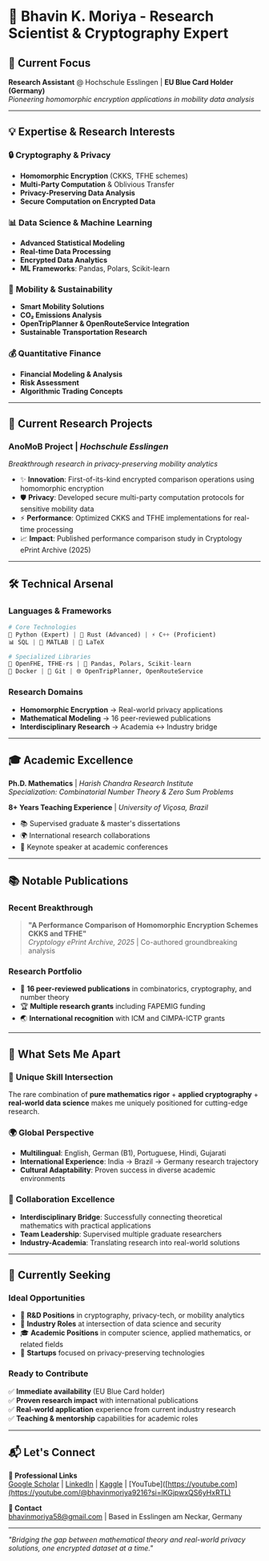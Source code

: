 # 🚀 Bhavin K. Moriya - Research Scientist & Cryptography Expert

## 🎯 **Current Focus**
**Research Assistant** @ Hochschule Esslingen | **EU Blue Card Holder (Germany)**  
*Pioneering homomorphic encryption applications in mobility data analysis*

---

## 💡 **Expertise & Research Interests**

### 🔒 **Cryptography & Privacy**
- **Homomorphic Encryption** (CKKS, TFHE schemes)
- **Multi-Party Computation** & Oblivious Transfer
- **Privacy-Preserving Data Analysis**
- **Secure Computation on Encrypted Data**

### 📊 **Data Science & Machine Learning**
- **Advanced Statistical Modeling**
- **Real-time Data Processing**
- **Encrypted Data Analytics**
- **ML Frameworks**: Pandas, Polars, Scikit-learn

### 🚗 **Mobility & Sustainability**
- **Smart Mobility Solutions**
- **CO₂ Emissions Analysis**
- **OpenTripPlanner & OpenRouteService Integration**
- **Sustainable Transportation Research**

### 💰 **Quantitative Finance**
- **Financial Modeling & Analysis**
- **Risk Assessment**
- **Algorithmic Trading Concepts**

---

## 🔬 **Current Research Projects**

### **AnoMoB Project** | *Hochschule Esslingen*
*Breakthrough research in privacy-preserving mobility analytics*

- ✨ **Innovation**: First-of-its-kind encrypted comparison operations using homomorphic encryption
- 🛡️ **Privacy**: Developed secure multi-party computation protocols for sensitive mobility data
- ⚡ **Performance**: Optimized CKKS and TFHE implementations for real-time processing
- 📈 **Impact**: Published performance comparison study in Cryptology ePrint Archive (2025)

---

## 🛠️ **Technical Arsenal**

### **Languages & Frameworks**
```python
# Core Technologies
🐍 Python (Expert) | 🦀 Rust (Advanced) | ⚡ C++ (Proficient)
📊 SQL | 🔢 MATLAB | 📝 LaTeX

# Specialized Libraries
🔐 OpenFHE, TFHE-rs | 🤖 Pandas, Polars, Scikit-learn
🐳 Docker | 🔧 Git | 🌐 OpenTripPlanner, OpenRouteService
```

### **Research Domains**
- **Homomorphic Encryption** → Real-world privacy applications
- **Mathematical Modeling** → 16 peer-reviewed publications
- **Interdisciplinary Research** → Academia ↔ Industry bridge

---

## 🎓 **Academic Excellence**

**Ph.D. Mathematics** | *Harish Chandra Research Institute*  
*Specialization: Combinatorial Number Theory & Zero Sum Problems*

**8+ Years Teaching Experience** | *University of Viçosa, Brazil*  
- 📚 Supervised graduate & master's dissertations
- 🌍 International research collaborations
- 🎤 Keynote speaker at academic conferences

---

## 📚 **Notable Publications**

### **Recent Breakthrough**
> **"A Performance Comparison of Homomorphic Encryption Schemes CKKS and TFHE"**  
> *Cryptology ePrint Archive, 2025* | Co-authored groundbreaking analysis

### **Research Portfolio**
- 📖 **16 peer-reviewed publications** in combinatorics, cryptography, and number theory
- 🏆 **Multiple research grants** including FAPEMIG funding
- 🌏 **International recognition** with ICM and CIMPA-ICTP grants

---

## 🌟 **What Sets Me Apart**

### 🧠 **Unique Skill Intersection**
The rare combination of **pure mathematics rigor** + **applied cryptography** + **real-world data science** makes me uniquely positioned for cutting-edge research.

### 🌍 **Global Perspective**
- **Multilingual**: English, German (B1), Portuguese, Hindi, Gujarati
- **International Experience**: India → Brazil → Germany research trajectory
- **Cultural Adaptability**: Proven success in diverse academic environments

### 🤝 **Collaboration Excellence**
- **Interdisciplinary Bridge**: Successfully connecting theoretical mathematics with practical applications
- **Team Leadership**: Supervised multiple graduate researchers
- **Industry-Academia**: Translating research into real-world solutions

---

## 🎯 **Currently Seeking**

### **Ideal Opportunities**
- 🔬 **R&D Positions** in cryptography, privacy-tech, or mobility analytics
- 🏢 **Industry Roles** at intersection of data science and security
- 🎓 **Academic Positions** in computer science, applied mathematics, or related fields
- 🚀 **Startups** focused on privacy-preserving technologies

### **Ready to Contribute**
✅ **Immediate availability** (EU Blue Card holder)  
✅ **Proven research impact** with international publications  
✅ **Real-world application** experience from current industry research  
✅ **Teaching & mentorship** capabilities for academic roles  

---

## 📬 **Let's Connect**

**🔗 Professional Links**  
[Google Scholar]([https://scholar.google.com](https://scholar.google.com/citations?user=6NdqODcAAAAJ&hl=de&authuser=1)) | [LinkedIn](https://linkedin.com) | [Kaggle](https://kaggle.com) | [YouTube]([https://youtube.com](https://youtube.com/@bhavinmoriya9216?si=lKGjpwxQS6yHxRTL)

**📧 Contact**  
bhavinmoriya58@gmail.com | Based in Esslingen am Neckar, Germany

---

*"Bridging the gap between mathematical theory and real-world privacy solutions, one encrypted dataset at a time."*


<!---
- 💞️ I’m looking to collaborate on ...
- 📫 How to reach me ...
--->

<!---
bhavinmoriya/bhavinmoriya is a ✨ special ✨ repository because its `README.md` (this file) appears on your GitHub profile.
You can click the Preview link to take a look at your changes.
--->

